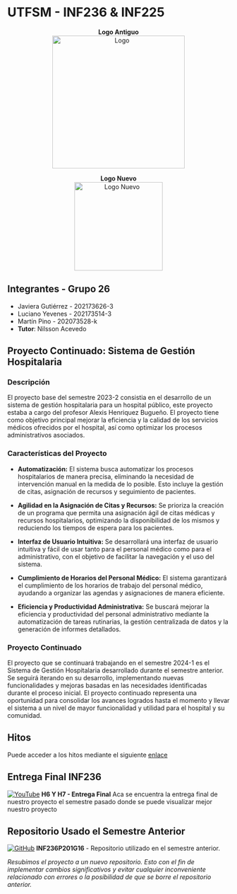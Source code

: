 # UTFSM - INF236 & INF225

<p align="center">
  <div align="center"><b>Logo Antiguo</b></div>
   <div align="center"><img src="https://github.com/TheSonGori/UTFSM-INF236-INF225/blob/main/client/public/Hospital.png" alt="Logo " width="300"></div>
</p>

<p align="center">
  <div align="center"><b>Logo Nuevo</b></div>
   <div align="center"><img src="https://github.com/TheSonGori/UTFSM-INF236-INF225/blob/main/client/public/ReadmeLogoNew.png" alt="Logo Nuevo" width="200"></div>
</p>


## Integrantes - Grupo 26
* Javiera Gutiérrez - 202173626-3
* Luciano Yevenes - 202173514-3
* Martín Pino - 202073528-k
* **Tutor**: Nilsson Acevedo

## Proyecto Continuado: Sistema de Gestión Hospitalaria

### Descripción

El proyecto base del semestre 2023-2 consistia en el desarrollo de un sistema de gestión hospitalaria para un hospital público, este proyecto estaba a cargo del profesor Alexis Henriquez Bugueño. El proyecto tiene como objetivo principal mejorar la eficiencia y la calidad de los servicios médicos ofrecidos por el hospital, así como optimizar los procesos administrativos asociados.

### Características del Proyecto

* **Automatización:** El sistema busca automatizar los procesos hospitalarios de manera precisa, eliminando la necesidad de intervención manual en la medida de lo posible. Esto incluye la gestión de citas, asignación de recursos y seguimiento de pacientes.

* **Agilidad en la Asignación de Citas y Recursos:** Se prioriza la creación de un programa que permita una asignación ágil de citas médicas y recursos hospitalarios, optimizando la disponibilidad de los mismos y reduciendo los tiempos de espera para los pacientes.

* **Interfaz de Usuario Intuitiva:** Se desarrollará una interfaz de usuario intuitiva y fácil de usar tanto para el personal médico como para el administrativo, con el objetivo de facilitar la navegación y el uso del sistema.

* **Cumplimiento de Horarios del Personal Médico:** El sistema garantizará el cumplimiento de los horarios de trabajo del personal médico, ayudando a organizar las agendas y asignaciones de manera eficiente.

* **Eficiencia y Productividad Administrativa:** Se buscará mejorar la eficiencia y productividad del personal administrativo mediante la automatización de tareas rutinarias, la gestión centralizada de datos y la generación de informes detallados.

### Proyecto Continuado

El proyecto que se continuará trabajando en el semestre 2024-1 es el Sistema de Gestión Hospitalaria desarrollado durante el semestre anterior. Se seguirá iterando en su desarrollo, implementando nuevas funcionalidades y mejoras basadas en las necesidades identificadas durante el proceso inicial. El proyecto continuado representa una oportunidad para consolidar los avances logrados hasta el momento y llevar el sistema a un nivel de mayor funcionalidad y utilidad para el hospital y su comunidad.

## Hitos

Puede acceder a los hitos mediante el siguiente [enlace](https://github.com/TheSonGori/UTFSM-INF236-INF225/wiki/HITOS)

## Entrega Final INF236

[![YouTube](https://upload.wikimedia.org/wikipedia/commons/thumb/4/42/YouTube_icon_%282013-2017%29.png/30px-YouTube_icon_%282013-2017%29.png)](https://www.youtube.com/watch?v=uOO9HsSicqI&ab_channel=ComaEtilicoINF236) **H6 Y H7 - Entrega Final** Aca se encuentra la entrega final de nuestro proyecto el semestre pasado donde se puede visualizar mejor nuestro proyecto   


## Repositorio Usado el Semestre Anterior

[![GitHub](https://img.shields.io/badge/GitHub-100000?style=for-the-badge&logo=github&logoColor=white)](https://github.com/Nachops/INF236P201G16) **INF236P201G16** - Repositorio utilizado en el semestre anterior.


*Resubimos el proyecto a un nuevo repositorio. Esto con el fin de implementar cambios significativos y evitar cualquier inconveniente relacionado con errores o la posibilidad de que se borre el repositorio anterior.*
